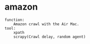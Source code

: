 # amazon
    function:
        Amazon crawl with the Air Mac.
    tool:
        xpath
        scrapy(Crawl delay, random agent)